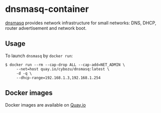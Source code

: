 dnsmasq-container
==============

[dnsmasq](http://www.thekelleys.org.uk/dnsmasq/doc.html) provides network infrastructure for small networks: DNS, DHCP, router advertisement and network boot.

Usage
-----

To launch `dnsmasq` by `docker run`:

    $ docker run --rm --cap-drop ALL --cap-add=NET_ADMIN \
         --net=host quay.io/cybozu/dnsmasq:latest \
         -d -q \
         --dhcp-range=192.168.1.3,192.168.1.254
 
Docker images
-------------

Docker images are available on [Quay.io](https://quay.io/repository/cybozu/dnsmasq)

